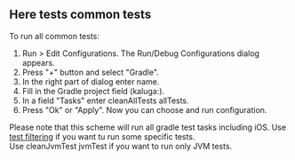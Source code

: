 ## Here tests common tests

To run all common tests:
1. Run > Edit Configurations. The Run/Debug Configurations dialog appears.
2. Press "+" button and select "Gradle".
3. In the right part of dialog enter name.
4. Fill in the Gradle project field (kaluga:<your subproject>).
5. In a field "Tasks" enter cleanAllTests allTests.
6. Press "Ok" or "Apply". Now you can choose and run configuration.

Please note that this scheme will run all gradle test tasks including iOS. Use [test filtering](https://docs.gradle.org/current/userguide/java_testing.html#test_filtering)   if you want tu run some specific tests.   
Use cleanJvmTest jvmTest if you want to run only JVM tests.
